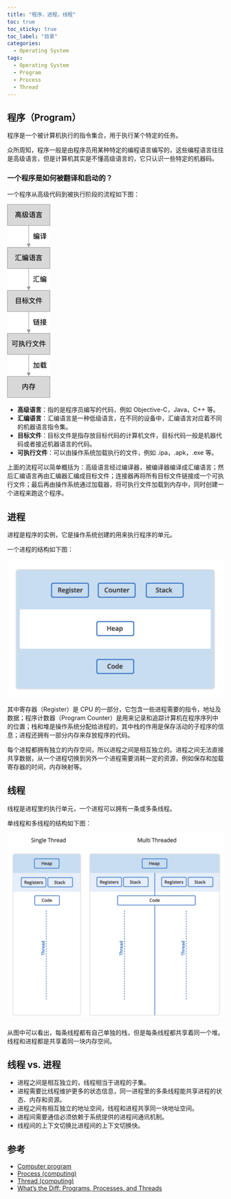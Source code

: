 ```yaml
---
title: "程序，进程，线程"
toc: true
toc_sticky: true
toc_label: "目录"
categories:
  - Operating System
tags:
  - Operating System
  - Program
  - Process
  - Thread
---
```




## 程序（Program）

程序是一个被计算机执行的指令集合，用于执行某个特定的任务。

众所周知，程序一般是由程序员用某种特定的编程语言编写的，这些编程语言往往是高级语言，但是计算机其实是不懂高级语言的，它只认识一些特定的机器码。

### 一个程序是如何被翻译和启动的？

一个程序从高级代码到被执行阶段的流程如下图：

![](/assets/images/program-process-thread/15564346843425.jpg)

* **高级语言**：指的是程序员编写的代码，例如 Objective-C，Java，C++ 等。
* **汇编语言**：汇编语言是一种低级语言，在不同的设备中，汇编语言对应着不同的机器语言指令集。
* **目标文件**：目标文件是指存放目标代码的计算机文件，目标代码一般是机器代码或者接近机器语言的代码。
* **可执行文件**：可以由操作系统加载执行的文件，例如 .ipa，.apk，.exe 等。

上面的流程可以简单概括为：高级语言经过编译器，被编译器编译成汇编语言；然后汇编语言再由汇编器汇编成目标文件；连接器再将所有目标文件链接成一个可执行文件；最后再由操作系统通过加载器，将可执行文件加载到内存中，同时创建一个进程来跑这个程序。

## 进程

进程是程序的实例，它是操作系统创建的用来执行程序的单元。

一个进程的结构如下图：

![](/assets/images/program-process-thread/15564410722393.jpg)

其中寄存器（Register）是 CPU 的一部分，它包含一些进程需要的指令，地址及数据；程序计数器（Program Counter）是用来记录和追踪计算机在程序序列中的位置；栈和堆是操作系统分配给进程的，其中栈的作用是保存活动的子程序的信息；进程还拥有一部分内存来存放程序的代码。

每个进程都拥有独立的内存空间，所以进程之间是相互独立的。进程之间无法直接共享数据，从一个进程切换到另外一个进程需要消耗一定的资源，例如保存和加载寄存器的时间，内存映射等。

## 线程

线程是进程里的执行单元，一个进程可以拥有一条或多条线程。

单线程和多线程的结构如下图：

![](/assets/images/program-process-thread/15564468564031.jpg)

从图中可以看出，每条线程都有自己单独的栈，但是每条线程都共享着同一个堆。线程和进程都是共享着同一块内存空间。

## 线程 vs. 进程

* 进程之间是相互独立的，线程相当于进程的子集。
* 进程需要比线程维护更多的状态信息，同一进程里的多条线程能共享进程的状态、内存和资源。
* 进程之间有相互独立的地址空间，线程和进程共享同一块地址空间。
* 进程间需要通信必须依赖于系统提供的进程间通讯机制。
* 线程间的上下文切换比进程间的上下文切换快。

## 参考

* [Computer program](https://en.wikipedia.org/wiki/Computer_program)
* [Process (computing)](https://en.wikipedia.org/wiki/Process_(computing))
* [Thread (computing)](https://en.wikipedia.org/wiki/Thread_(computing))
* [What’s the Diff: Programs, Processes, and Threads](https://www.backblaze.com/blog/whats-the-diff-programs-processes-and-threads/)